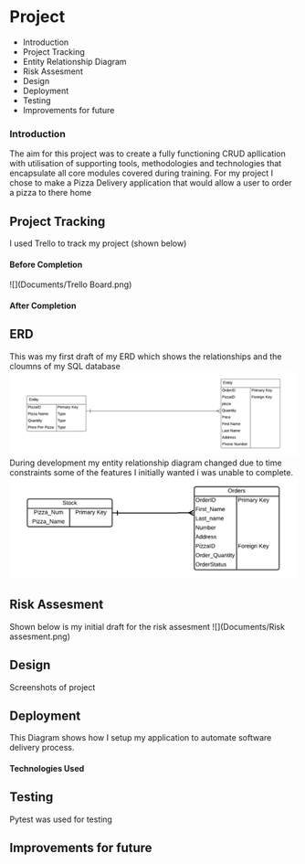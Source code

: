 # Project

* Introduction
* Project Tracking
* Entity Relationship Diagram
* Risk Assesment 
* Design
* Deployment
* Testing
* Improvements for future 

### Introduction
The aim for this project was to create a fully functioning CRUD apllication with utilisation of supporting tools, methodologies and technologies that encapsulate all core modules covered during training.
For my project I chose to make a Pizza Delivery application that would allow a user to order a pizza to there home


## Project Tracking
I used Trello to track my project (shown below)
#### Before Completion
![](Documents/Trello Board.png)
#### After Completion



## ERD
This was my first draft of my ERD which shows  the relationships and the cloumns of my SQL database
![](Documents/erd1.png)
During development my entity relationship diagram changed due to time constraints some of the features I initially wanted i was unable to complete.
![](Documents/erd2.png)
## Risk Assesment
Shown below is my initial draft for the risk assesment 
![](Documents/Risk assesment.png)

## Design
Screenshots of project

## Deployment
This Diagram shows how I setup my application  to automate software delivery process.

#### Technologies Used

## Testing
Pytest was used for testing 
## Improvements for future



